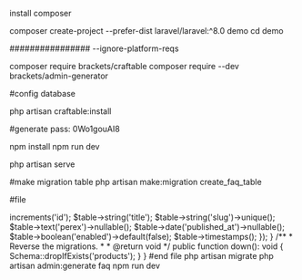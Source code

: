 install composer

composer create-project --prefer-dist laravel/laravel:^8.0 demo
cd demo


################ --ignore-platform-reqs

composer require brackets/craftable
composer require --dev brackets/admin-generator


#config database

php artisan craftable:install

#generate pass: 0Wo1gouAI8

npm install
npm run dev


php artisan serve

#make migration table
php artisan make:migration create_faq_table

#file
<?php

use Illuminate\Database\Migrations\Migration;
use Illuminate\Database\Schema\Blueprint;
use Illuminate\Support\Facades\Schema;

class CreateProductsTable extends Migration
{
    /**
     * Run the migrations.
     *
     * @return void
     */
    public function up(): void
    {
        Schema::create('posts', function (Blueprint $table) {
			$table->increments('id');
			$table->string('title');
			$table->string('slug')->unique();
			$table->text('perex')->nullable();
			$table->date('published_at')->nullable();
			$table->boolean('enabled')->default(false);
			$table->timestamps();
		});
    }

    /**
     * Reverse the migrations.
     *
     * @return void
     */
    public function down(): void
    {
        Schema::dropIfExists('products');
    }
}
#end file

php artisan migrate
php artisan admin:generate faq

npm run dev
